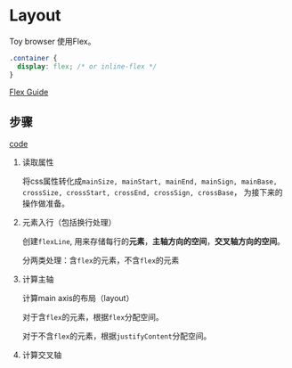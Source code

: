 # Layout

Toy browser 使用Flex。

```css
.container {
  display: flex; /* or inline-flex */
}
```

[Flex Guide](https://css-tricks.com/snippets/css/a-guide-to-flexbox/)

## 步骤

[code](./src/layout.js)

1. 读取属性
    
    将css属性转化成`mainSize,
        mainStart,
        mainEnd,
        mainSign,
        mainBase,
        crossSize,
        crossStart,
        crossEnd,
        crossSign,
        crossBase`，
    为接下来的操作做准备。
2. 元素入行（包括换行处理）
    
    创建`flexLine`, 用来存储每行的**元素**，**主轴方向的空间**，**交叉轴方向的空间**。

    分两类处理：含`flex`的元素，不含`flex`的元素
3. 计算主轴

    计算main axis的布局（layout）

    对于含`flex`的元素，根据`flex`分配空间。

    对于不含`flex`的元素，根据`justifyContent`分配空间。
4. 计算交叉轴